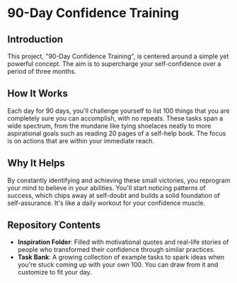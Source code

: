 # 90-Day Confidence Training

## Introduction
This project, "90-Day Confidence Training", is centered around a simple yet powerful concept. The aim is to supercharge your self-confidence over a period of three months.

## How It Works
Each day for 90 days, you'll challenge yourself to list 100 things that you are completely sure you can accomplish, with no repeats. These tasks span a wide spectrum, from the mundane like tying shoelaces neatly to more aspirational goals such as reading 20 pages of a self-help book. The focus is on actions that are within your immediate reach.

## Why It Helps
By constantly identifying and achieving these small victories, you reprogram your mind to believe in your abilities. You'll start noticing patterns of success, which chips away at self-doubt and builds a solid foundation of self-assurance. It's like a daily workout for your confidence muscle.

## Repository Contents
- **Inspiration Folder**: Filled with motivational quotes and real-life stories of people who transformed their confidence through similar practices.
- **Task Bank**: A growing collection of example tasks to spark ideas when you're stuck coming up with your own 100. You can draw from it and customize to fit your day.
